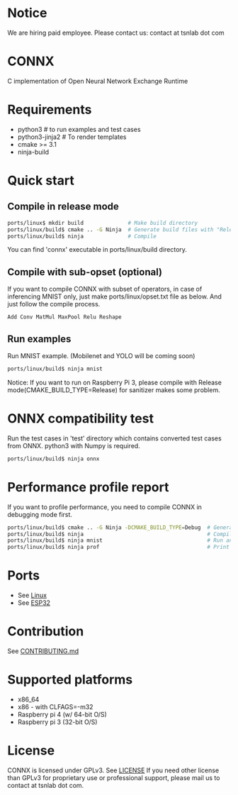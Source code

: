 # Notice
We are hiring paid employee. Please contact us: contact at tsnlab dot com

# CONNX
C implementation of Open Neural Network Exchange Runtime

# Requirements
 * python3         # to run examples and test cases
 * python3-jinja2  # To render templates
 * cmake >= 3.1
 * ninja-build

# Quick start
## Compile in release mode
~~~sh
ports/linux$ mkdir build              # Make build directory
ports/linux/build$ cmake .. -G Ninja  # Generate build files with "Release" mode
ports/linux/build$ ninja              # Compile
~~~

You can find 'connx' executable in ports/linux/build directory.

## Compile with sub-opset (optional)
If you want to compile CONNX with subset of operators, in case of inferencing MNIST only,
just make ports/linux/opset.txt file as below. And just follow the compile process.

~~~
Add Conv MatMul MaxPool Relu Reshape
~~~

## Run examples
Run MNIST example. (Mobilenet and YOLO will be coming soon)

~~~sh
ports/linux/build$ ninja mnist
~~~

Notice: If you want to run on Raspberry Pi 3, please compile with Release mode(CMAKE\_BUILD\_TYPE=Release) for sanitizer makes some problem.

# ONNX compatibility test
Run the test cases in 'test' directory which contains converted test cases from ONNX.
python3 with Numpy is required.

~~~sh
ports/linux/build$ ninja onnx
~~~

# Performance profile report
If you want to profile performance, you need to compile CONNX in debugging mode first.

~~~sh
ports/linux/build$ cmake .. -G Ninja -DCMAKE_BUILD_TYPE=Debug  # Generate build files
ports/linux/build$ ninja                                       # Compile
ports/linux/build$ ninja mnist                                 # Run an any example
ports/linux/build$ ninja prof                                  # Print performance profile report
~~~

# Ports
 * See [Linux](ports/linux/README.md)
 * See [ESP32](ports/esp32/README.md)

# Contribution
See [CONTRIBUTING.md](CONTRIBUTING.md)

# Supported platforms
 * x86\_64
 * x86 - with CLFAGS=-m32
 * Raspberry pi 4 (w/ 64-bit O/S)
 * Raspberry pi 3 (32-bit O/S)

# License
CONNX is licensed under GPLv3. See [LICENSE](LICENSE)
If you need other license than GPLv3 for proprietary use or professional support, please mail us to contact at tsnlab dot com.
